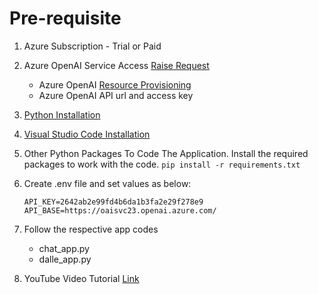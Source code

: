 # Pre-requisite

1. Azure Subscription - Trial or Paid
2. Azure OpenAI Service Access [Raise Request](https://youtu.be/P-jZJBbW6VU)
	+ Azure OpenAI [Resource Provisioning](https://youtu.be/X83almIY_OQ)
	+ Azure OpenAI API url and access key
3. [Python Installation](https://www.python.org/downloads/) 
4. [Visual Studio Code Installation](https://code.visualstudio.com/download)
5. Other Python Packages To Code The Application. Install the required packages to work with the code.
    `pip install -r requirements.txt`

6. Create .env file and set values as below:
	```
	API_KEY=2642ab2e99fd4b6da1b3fa2e29f278e9
	API_BASE=https://oaisvc23.openai.azure.com/
	```
7. Follow the respective app codes
	+ chat_app.py
	+ dalle_app.py

8. YouTube Video Tutorial [Link](https://github.com/LearnWithNewton/Streamlit-Azure-OpenAI-WebApp.git)
